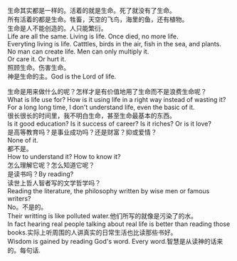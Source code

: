  <p>生命其实都是一样的。活着的就是生命。死了就没有了生命。 <br>
所有活着的都是生命。牲畜，天空的飞鸟，海里的鱼，还有植物。 <br>
生命是人不能创造的。人只能繁衍。 <br>
Life are all the same. Living is life. Once died, no more life.  <br>
Everyting living is life. Catttles, birds in the air, fish in the sea, and plants. <br>
No man can create life. Men can only multiply it. <br>
Or care it. Or hurt it. <br>
照顾生命。伤害生命。 <br>
神是生命的主。God is the Lord of life. <br></p>

<p>生命是用来做什么的呢？怎样才是有价值地用了生命而不是浪费生命呢？<br>
What is life use for? How is it using life in a right way instead of wasting it? <br>
For a long long time, I don't understand life, even the basic of it. <br>
很长很长的时间里，我不明白生命，甚至生命最基本的东西。 <br>
Is it good education? Is it success of career? Is it riches? Or is it love? <br>
是高等教育吗？是事业成功吗？还是财富？抑或爱情？ <br>
None of it. <br>
都不是。 <br>
How to understand it? How to know it? <br>
怎么理解它呢？怎么知道它呢？ <br>
是读书吗？By reading? <br>
读世上哲人智者写的文学哲学吗？ <br>
Reading the literature, the philosophy written by wise men or famous writers? <br>
No。不是的。 <br>
Their writting is like polluted water.他们所写的就像是污染了的水。 <br>
In fact hearing real people talking about real life is better than reading those books.实际上听周围的人讲真实的日常生活也比读那些书好。 <br>
Wisdom is gained by reading God's word. Every word.智慧是从读神的话来的。每句话. <br>
</p>
